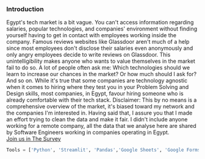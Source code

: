 ### Introduction
Egypt's tech market is a bit vague. You can't access information regarding salaries, popular technologies, and companies' environment without finding yourself having to get in contact with employees working inside the company. Famous reviews websites like Glassdoor aren't much of a help since most employees don't disclose their salaries even anonymously and only angry employees decide to write reviews on Glassdoor.
This unintelligibility makes anyone who wants to value themselves in the market fail to do so. A lot of people often ask me: Which technologies should we learn to increase our chances in the market? Or how much should I ask for? And so on. While it's true that some companies are technology agnostic when it comes to hiring where they test you in your Problem Solving and Design skills, most companies, in Egypt, favour hiring someone who is already comfortable with their tech stack.
Disclaimer: This by no means is a comprehensive overview of the market, it's biased toward my network and the companies I'm interested in. Having said that, I assure you that I made an effort trying to clean the data and make it fair. I didn't include anyone working for a remote company, all the data that we analyse here are shared by Software Engineers working in companies operating in Egypt.
\
[Join us in The Survey](http://egypts-tech-scene-salaries.herokuapp.com/)

```Python
Tools = ['Python', 'Streamlit', 'Pandas','Google Sheets', 'Google Forms']
```
